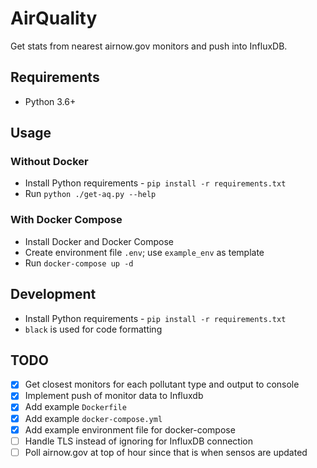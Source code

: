 # AirQuality
Get stats from nearest airnow.gov monitors and push into InfluxDB.

## Requirements
* Python 3.6+

## Usage
### Without Docker
* Install Python requirements - `pip install -r requirements.txt`
* Run `python ./get-aq.py --help`

### With Docker Compose
* Install Docker and Docker Compose
* Create environment file `.env`; use `example_env` as template
* Run `docker-compose up -d`

## Development
* Install Python requirements - `pip install -r requirements.txt`
* `black` is used for code formatting

## TODO
- [x] Get closest monitors for each pollutant type and output to console
- [x] Implement push of monitor data to Influxdb
- [x] Add example `Dockerfile`
- [x] Add example `docker-compose.yml`
- [x] Add example environment file for docker-compose
- [ ] Handle TLS instead of ignoring for InfluxDB connection
- [ ] Poll airnow.gov at top of hour since that is when sensos are updated